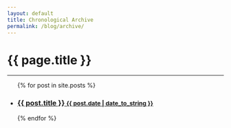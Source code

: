 ```yaml
---
layout: default
title: Chronological Archive
permalink: /blog/archive/
---
```

<h1 class="page-title">{{ page.title }}</h1>
<hr />
<div>
  <ul class="related-posts">
    {% for post in site.posts %}
      <li>
        <h3>
          <a href="{{ post.url }}">
            {{ post.title }}
            <small>{{ post.date | date_to_string }}</small>
          </a>
        </h3>
      </li>
    {% endfor %}
  </ul>
</div>